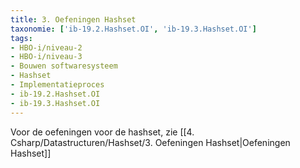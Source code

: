 ```yaml
---
title: 3. Oefeningen Hashset
taxonomie: ['ib-19.2.Hashset.OI', 'ib-19.3.Hashset.OI']
tags:
- HBO-i/niveau-2
- HBO-i/niveau-3
- Bouwen softwaresysteem
- Hashset
- Implementatieproces
- ib-19.2.Hashset.OI
- ib-19.3.Hashset.OI
---
```


Voor de oefeningen voor de hashset, zie [[4. Csharp/Datastructuren/Hashset/3. Oefeningen Hashset|Oefeningen Hashset]]